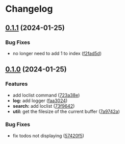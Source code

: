 # Changelog

## [0.1.1](https://github.com/MahmoudESSE/todio.nvim/compare/v0.1.0...v0.1.1) (2024-01-25)


### Bug Fixes

* no longer need to add 1 to index ([f2fad5d](https://github.com/MahmoudESSE/todio.nvim/commit/f2fad5d009fca4c700db00c97bc2de8a71db4ad2))

## [0.1.0](https://github.com/MahmoudESSE/todio.nvim/compare/v0.0.1...v0.1.0) (2024-01-25)


### Features

* add loclist command ([723a38e](https://github.com/MahmoudESSE/todio.nvim/commit/723a38ec4cd8694b6a79e55c8c2c689ef6e2e5b3))
* **log:** add logger ([faa3024](https://github.com/MahmoudESSE/todio.nvim/commit/faa3024e9294e2fb7050c95d007c6e5b8d2cd966))
* **search:** add loclist ([73f9642](https://github.com/MahmoudESSE/todio.nvim/commit/73f9642a165cfc568309138d3da67aeaab4a7e2a))
* **util:** get the filesize of the current buffer ([7a9742a](https://github.com/MahmoudESSE/todio.nvim/commit/7a9742a5c98f4f9ef1d1f788dbf82ba04ce6f6b9))


### Bug Fixes

* fix todos not displaying ([57420f5](https://github.com/MahmoudESSE/todio.nvim/commit/57420f546e6914e9fe0f5c6c083309b1caeadf00))

